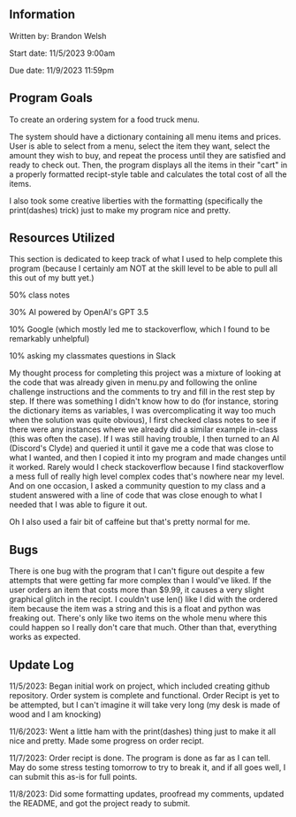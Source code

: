 ## Information
Written by: Brandon Welsh

Start date: 11/5/2023 9:00am

Due date: 11/9/2023 11:59pm

## Program Goals
To create an ordering system for a food truck menu.

The system should have a dictionary containing all menu items and prices.
User is able to select from a menu, select the item they want, select the amount they wish to buy, and repeat the process until they are satisfied and ready to check out. Then, the program displays all the items in their "cart" in a properly formatted recipt-style table and calculates the total cost of all the items.

I also took some creative liberties with the formatting (specifically the print(dashes) trick) just to make my program nice and pretty.

## Resources Utilized
This section is dedicated to keep track of what I used to help complete this program (because I certainly am NOT at the skill level to be able to pull all this out of my butt yet.)

50% class notes

30% AI powered by OpenAI's GPT 3.5

10% Google (which mostly led me to stackoverflow, which I found to be remarkably unhelpful)

10% asking my classmates questions in Slack

My thought process for completing this project was a mixture of looking at the code that was already given in menu.py and following the online challenge instructions and the comments to try and fill in the rest step by step. If there was something I didn't know how to do (for instance, storing the dictionary items as variables, I was overcomplicating it way too much when the solution was quite obvious), I first checked class notes to see if there were any instances where we already did a similar example in-class (this was often the case). If I was still having trouble, I then turned to an AI (Discord's Clyde) and queried it until it gave me a code that was close to what I wanted, and then I copied it into my program and made changes until it worked. Rarely would I check stackoverflow because I find stackoverflow a mess full of really high level complex codes that's nowhere near my level. And on one occasion, I asked a community question to my class and a student answered with a line of code that was close enough to what I needed that I was able to figure it out.

Oh I also used a fair bit of caffeine but that's pretty normal for me.

## Bugs
There is one bug with the program that I can't figure out despite a few attempts that were getting far more complex than I would've liked. If the user orders an item that costs more than $9.99, it causes a very slight graphical glitch in the recipt. I couldn't use len() like I did with the ordered item because the item was a string and this is a float and python was freaking out. There's only like two items on the whole menu where this could happen so I really don't care that much. Other than that, everything works as expected.

## Update Log
11/5/2023: Began initial work on project, which included creating github repository. Order system is complete and functional. Order Recipt is yet to be attempted, but I can't imagine it will take very long (my desk is made of wood and I am knocking)

11/6/2023: Went a little ham with the print(dashes) thing just to make it all nice and pretty. Made some progress on order recipt.

11/7/2023: Order recipt is done. The program is done as far as I can tell. May do some stress testing tomorrow to try to break it, and if all goes well, I can submit this as-is for full points.

11/8/2023: Did some formatting updates, proofread my comments, updated the README, and got the project ready to submit.

